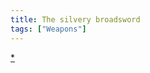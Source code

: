 ```yaml
---
title: The silvery broadsword
tags: ["Weapons"]
---
```


[\*](Category:_Slashing_weapons "wikilink")